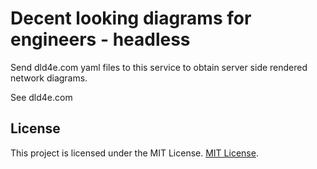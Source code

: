 # Decent looking diagrams for engineers - headless

Send dld4e.com yaml files to this service to obtain server side rendered network diagrams.

See dld4e.com


## License

This project is licensed under the MIT License. [MIT License](http://www.opensource.org/licenses/MIT).